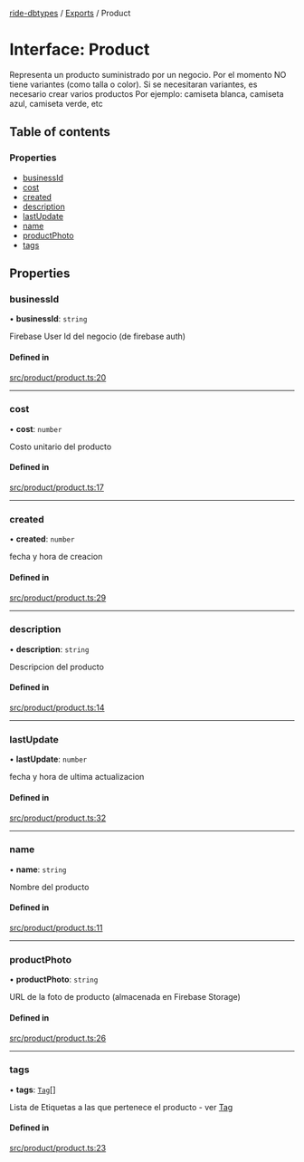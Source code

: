 [ride-dbtypes](../README.md) / [Exports](../modules.md) / Product

# Interface: Product

Representa un producto suministrado por un negocio.
Por el momento NO tiene variantes (como talla o color).
Si se necesitaran variantes, es necesario crear varios productos
Por ejemplo: camiseta blanca, camiseta azul, camiseta verde, etc

## Table of contents

### Properties

- [businessId](Product.md#businessid)
- [cost](Product.md#cost)
- [created](Product.md#created)
- [description](Product.md#description)
- [lastUpdate](Product.md#lastupdate)
- [name](Product.md#name)
- [productPhoto](Product.md#productphoto)
- [tags](Product.md#tags)

## Properties

### businessId

• **businessId**: `string`

Firebase User Id del negocio (de firebase auth)

#### Defined in

[src/product/product.ts:20](https://github.com/gatitolabs/ride-dbtypes/blob/ae9cef7/src/product/product.ts#L20)

___

### cost

• **cost**: `number`

Costo unitario del producto

#### Defined in

[src/product/product.ts:17](https://github.com/gatitolabs/ride-dbtypes/blob/ae9cef7/src/product/product.ts#L17)

___

### created

• **created**: `number`

fecha y hora de creacion

#### Defined in

[src/product/product.ts:29](https://github.com/gatitolabs/ride-dbtypes/blob/ae9cef7/src/product/product.ts#L29)

___

### description

• **description**: `string`

Descripcion del producto

#### Defined in

[src/product/product.ts:14](https://github.com/gatitolabs/ride-dbtypes/blob/ae9cef7/src/product/product.ts#L14)

___

### lastUpdate

• **lastUpdate**: `number`

fecha y hora de ultima actualizacion

#### Defined in

[src/product/product.ts:32](https://github.com/gatitolabs/ride-dbtypes/blob/ae9cef7/src/product/product.ts#L32)

___

### name

• **name**: `string`

Nombre del producto

#### Defined in

[src/product/product.ts:11](https://github.com/gatitolabs/ride-dbtypes/blob/ae9cef7/src/product/product.ts#L11)

___

### productPhoto

• **productPhoto**: `string`

URL de la foto de producto (almacenada en Firebase Storage)

#### Defined in

[src/product/product.ts:26](https://github.com/gatitolabs/ride-dbtypes/blob/ae9cef7/src/product/product.ts#L26)

___

### tags

• **tags**: [`Tag`](Tag.md)[]

Lista de Etiquetas a las que pertenece el producto - ver [Tag](Tag.md)

#### Defined in

[src/product/product.ts:23](https://github.com/gatitolabs/ride-dbtypes/blob/ae9cef7/src/product/product.ts#L23)
